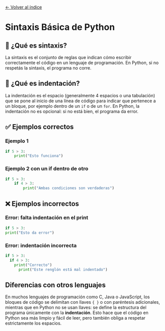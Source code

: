 [← Volver al índice](README.md)

# Sintaxis Básica de Python

## 📌 ¿Qué es sintaxis?

La sintaxis es el conjunto de reglas que indican cómo escribir correctamente el código en un lenguaje de programación. En Python, si no respetás la sintaxis, el programa no corre.

## 📌 ¿Qué es indentación?

La indentación es el espacio (generalmente 4 espacios o una tabulación) que se pone al inicio de una línea de código para indicar que pertenece a un bloque, por ejemplo dentro de un `if` o de un `for`. En Python, la indentación no es opcional: si no está bien, el programa da error.

## ✅ Ejemplos correctos

### Ejemplo 1
```python
if 5 > 3:
    print("Esto funciona")
```

### Ejemplo 2 con un if dentro de otro
```python
if 5 > 3:
    if 4 > 3:
        print("Ambas condiciones son verdaderas")
```

## ❌ Ejemplos incorrectos

### Error: falta indentación en el print
```python
if 5 > 3:
print("Esto da error")
```

### Error: indentación incorrecta
```python
if 5 > 3:
  if 4 > 3:
    print("Correcto")
      print("Este renglón está mal indentado")
```

## Diferencias con otros lenguajes

En muchos lenguajes de programación como C, Java o JavaScript, los bloques de código se delimitan con llaves `{ }` o con paréntesis adicionales, mientras que en Python no se usan llaves: se define la estructura del programa únicamente con la **indentación**. Esto hace que el código en Python sea más limpio y fácil de leer, pero también obliga a respetar estrictamente los espacios.
